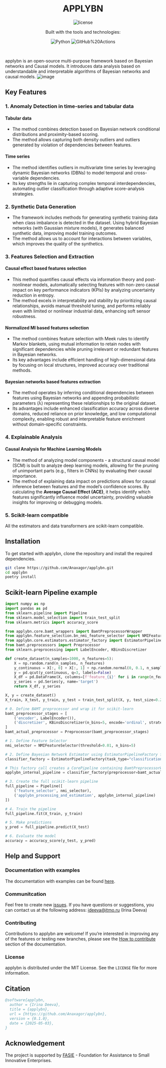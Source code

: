 <p align="center"><h1 align="center">APPLYBN</h1></p>
<p align="center">
	<img src="https://img.shields.io/github/license/Anaxagor/applybn?style=default&logo=opensourceinitiative&logoColor=white&color=blue" alt="license">
</p>
<p align="center">Built with the tools and technologies:</p>
<p align="center">
	<img src="https://img.shields.io/badge/Python-3776AB.svg?style=default&logo=Python&logoColor=white"alt="Python">
	<img src="https://img.shields.io/badge/GitHub%20Actions-2088FF.svg?style=default&logo=GitHub-Actions&logoColor=white"alt="GitHub%20Actions">
</p>
<br>

applybn is an open-source multi-purpose framework based on Bayesian networks and Causal models.
It introduces data analysis based on understandable and interpretable algorithms of Bayesian networks and causal models.
![image](https://github.com/user-attachments/assets/996f8e5a-1742-4849-a64f-58b97a4cf17d)

## Key Features
### 1. **Anomaly Detection in time-series and tabular data**
#### **Tabular data**
   - The method combines detection based on Bayesian network conditional distributions and proximity-based scoring.
   - The method allows capturing both density outliers and outliers generated by violation of dependencies between features. 
#### **Time series**
   -  The method identifies outliers in multivariate time series by leveraging dynamic Bayesian networks (DBNs) to model temporal and cross-variable dependencies.
   -  Its key strengths lie in capturing complex temporal interdependencies, automating outlier classification through adaptive score-analysis strategies. 
### 2. **Synthetic Data Generation**
   - The framework includes methods for generating synthetic training data when class imbalance is detected in the dataset. Using hybrid Bayesian networks (with Gaussian mixture models), it generates balanced synthetic data, improving model training outcomes.
   - The method allows us to account for interactions between variables, which improves the quality of the synthetics.

### 3. **Features Selection and Extraction**
#### **Causal effect based features selection**
   - This method quantifies causal effects via information theory and post-nonlinear models, automatically selecting features with non-zero causal impact on key performance indicators (KPIs) by analyzing uncertainty reduction in entropy.
   - The method excels in interpretability and stability by prioritizing causal relationships, avoids manual threshold tuning, and performs reliably even with limited or nonlinear industrial data, enhancing soft sensor robustness.
#### **Normalized MI based features selection**
   - The method combines feature selection with Meek rules to identify Markov blankets, using mutual information to retain nodes with significant dependencies while pruning irrelevant or redundant features in Bayesian networks.
   - Its key advantages include efficient handling of high-dimensional data by focusing on local structures, improved accuracy over traditional methods.
#### **Bayesian networks based features extraction**
   - The method operates by inferring conditional dependencies between features using Bayesian networks and appending probabilistic parameters (λ) representing these relationships to the original dataset.
   - Its advantages include enhanced classification accuracy across diverse domains, reduced reliance on prior knowledge, and low computational complexity, enabling robust and interpretable feature enrichment without domain-specific constraints.

### 4. **Explainable Analysis**
#### **Causal Analysis for Machine Learning Models**
   - The method of analyzing model components - a structural causal model (SCM) is built to analyze deep learning models, allowing for the pruning of unimportant parts (e.g., filters in CNNs) by evaluating their causal importance.
   - The method of explaining data impact on predictions allows for causal inference between features and the model’s confidence scores. By calculating the **Average Causal Effect (ACE)**, it helps identify which features significantly influence model uncertainty, providing valuable insights for improving or debugging models.

### 5. **Scikit-learn compatible**
All the estimators and data transformers are scikit-learn compatible.

## Installation

To get started with applybn, clone the repository and install the required dependencies.

```bash
git clone https://github.com/Anaxagor/applybn.git
cd applybn
poetry install
```

## Scikit-learn Pipeline example

```python
import numpy as np
import pandas as pd
from sklearn.pipeline import Pipeline
from sklearn.model_selection import train_test_split
from sklearn.metrics import accuracy_score

from applybn.core.bamt_wrappers import BamtPreprocessorWrapper
from applybn.feature_selection.bn_nmi_feature_selector import NMIFeatureSelector
from applybn.core.estimators.estimator_factory import EstimatorPipelineFactory
from bamt.preprocessors import Preprocessor
from sklearn.preprocessing import LabelEncoder, KBinsDiscretizer

def create_dataset(n_samples=1000, n_features=5):
    X = np.random.rand(n_samples, n_features)
    y_continuous = X[:, 0] + X[:, 1] + np.random.normal(0, 0.1, n_samples)
    y = pd.qcut(y_continuous, q=3, labels=False)
    X_df = pd.DataFrame(X, columns=[f'feature_{i}' for i in range(n_features)])
    y_series = pd.Series(y, name='target')
    return X_df, y_series

X, y = create_dataset()
X_train, X_test, y_train, y_test = train_test_split(X, y, test_size=0.2, random_state=42)

# 0. Define BAMT preprocessor and wrap it for scikit-learn
bamt_preprocessor_stages = [
    ('encoder', LabelEncoder()),
    ('discretizer', KBinsDiscretizer(n_bins=5, encode='ordinal', strategy='uniform'))
]
bamt_actual_preprocessor = Preprocessor(bamt_preprocessor_stages)

# 1. Define Feature Selector
nmi_selector = NMIFeatureSelector(threshold=0.01, n_bins=5)

# 2. Define Bayesian Network Estimator using EstimatorPipelineFactory for classification
classifier_factory = EstimatorPipelineFactory(task_type="classification")

# This factory call creates a CorePipeline containing BamtPreprocessorWrapper and BNEstimator
applybn_internal_pipeline = classifier_factory(preprocessor=bamt_actual_preprocessor)

# 3. Create the full scikit-learn pipeline
full_pipeline = Pipeline([
    ('feature_selector', nmi_selector),
    ('applybn_processing_and_estimation', applybn_internal_pipeline)
])

# 4. Train the pipeline
full_pipeline.fit(X_train, y_train)

# 5. Make predictions
y_pred = full_pipeline.predict(X_test)

# 6. Evaluate the model
accuracy = accuracy_score(y_test, y_pred)
```

## Help and Support

### Documentation with examples

The documentation with examples can be found [here](https://anaxagor.github.io/applybn/).

### Communitcation

Feel free to create new [issues](https://github.com/Anaxagor/applybn/issues).
If you have questions or suggestions, you can contact us at the following address: ideeva@itmo.ru (Irina Deeva) 

### Contributing

Contributions to applybn are welcome! If you’re interested in improving any of the features or testing new branches, please see the [How to contribute](https://anaxagor.github.io/applybn/development/contributing/) section of the documentation.

### License

applybn is distributed under the MIT License. See the `LICENSE` file for more information.

## Citation

```bibtex
@software{applybn,
  author = {Irina Deeva},
  title = {applybn},
  url = {https://github.com/Anaxagor/applybn},
  version = {0.1.0},
  date = {2025-05-03},
}
```

## Acknowledgement
The project is supported by [FASIE](https://fasie.ru/) - Foundation for Assistance to Small Innovative Enterprises.
